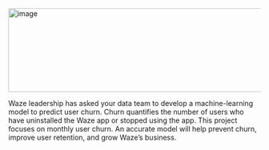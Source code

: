 <img width="978" height="167" alt="image" src="https://github.com/user-attachments/assets/b8f40839-0934-47eb-aca9-15822d720aaa" />

Waze leadership has asked your data team to develop a machine-learning model to predict user churn. Churn quantifies the number of users who have uninstalled the Waze app or stopped using the app. This project focuses on monthly user churn. An accurate model will help prevent churn, improve user retention, and grow Waze’s business.

